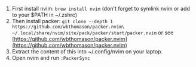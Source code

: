 1. First install nvim: `brew install nvim` (don't forget to symlink nvim or add to your $PATH in ~/.zshrc)
2. Then install packer: `git clone --depth 1 https://github.com/wbthomason/packer.nvim\
 ~/.local/share/nvim/site/pack/packer/start/packer.nvim` or see [https://github.com/wbthomason/packer.nvim](https://github.com/wbthomason/packer.nvim)
3. Extract the content of this into ~/.config/nvim on your laptop.
4. Open nvim and run `:PackerSync`
